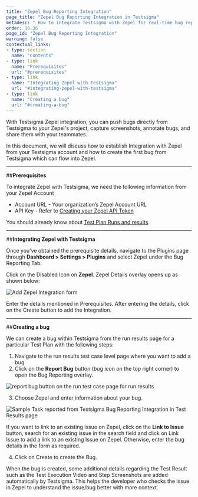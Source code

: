 ```yaml
---
title: "Zepel Bug Reporting Integration"
page_title: "Zepel Bug Reporting Integration in Testsigma"
metadesc: " How to integrate Testsigma with Zepel for real-time bug reporting during Test Runs"
order: 16.36
page_id: "Zepel Bug Reporting Integration"
warning: false
contextual_links:
- type: section
  name: "Contents"
- type: link
  name: "Prerequisites"
  url: "#prerequisites"
- type: link
  name: "Integrating Zepel with Testsigma"
  url: "#integrating-zepel-with-testsigma"
- type: link
  name: "Creating a bug"
  url: "#creating-a-bug"
---
```

With Testsigma Zepel integration, you can push bugs directly from Testsigma to your Zepel's project, capture screenshots, annotate bugs, and share them with your teammates.

In this document, we will discuss how to establish Integration with Zepel from your Testsigma account and how to create the first bug from Testsigma which can flow into Zepel.

---
##**Prerequisites**

To integrate Zepel with Testsigma, we need the following information from your Zepel Account
  * Account URL - Your organization’s Zepel Account URL
  * API Key - Refer to [Creating your Zepel API Token](https://zepel.io/developers/api/v1/#authentication)

You should already know about [Test Plan Runs and results](https://testsigma.com/docs/runs/test-plan-executions/).

---
##**Integrating Zepel with Testsigma**

Once you’ve obtained the prerequisite details, navigate to the Plugins page through **Dashboard > Settings > Plugins** and select Zepel under the Bug Reporting Tab.

Click on the Disabled Icon on **Zepel**. Zepel Details overlay opens up as shown below:

![Add Zepel Integration form](https://docs.testsigma.com/images/zepel/add-zepel-integration-form.png)

Enter the details mentioned in Prerequisites. After entering the details, click on the Create button to add the Integration.

---
##**Creating a bug**

We can create a bug within Testsigma from the run results page for a particular Test Plan with the following steps:

 1. Navigate to the run results test case level page where you want to add a bug.
 2. Click on the **Report Bug** button (bug icon on the top right corner) to open the Bug Reporting overlay.

 ![report bug button on the run test case page for run results ](https://docs.testsigma.com/images/zepel/run-results-test-case-page-report-bug-button-zepel.png)

 3. Choose Zepel and enter information about your bug.

![Sample Task reported from Testsigma Bug Reporting Integration in Test Results page](https://docs.testsigma.com/images/zepel/plugins-create-zepel-bug-form-filled.png)

If you want to link to an existing issue on Zepel, click on the **Link to Issue** button, search for an existing issue in the search field and click on Link Issue to add a link to an existing Issue on Zepel. Otherwise, enter the bug details in the form as required.

 4. Click on Create to create the Bug.

When the bug is created, some additional details regarding the Test Result such as the Test Execution Video and Step Screenshots are added automatically by Testsigma. This helps the developer who checks the issue in Zepel to understand the issue/bug better with more context.

